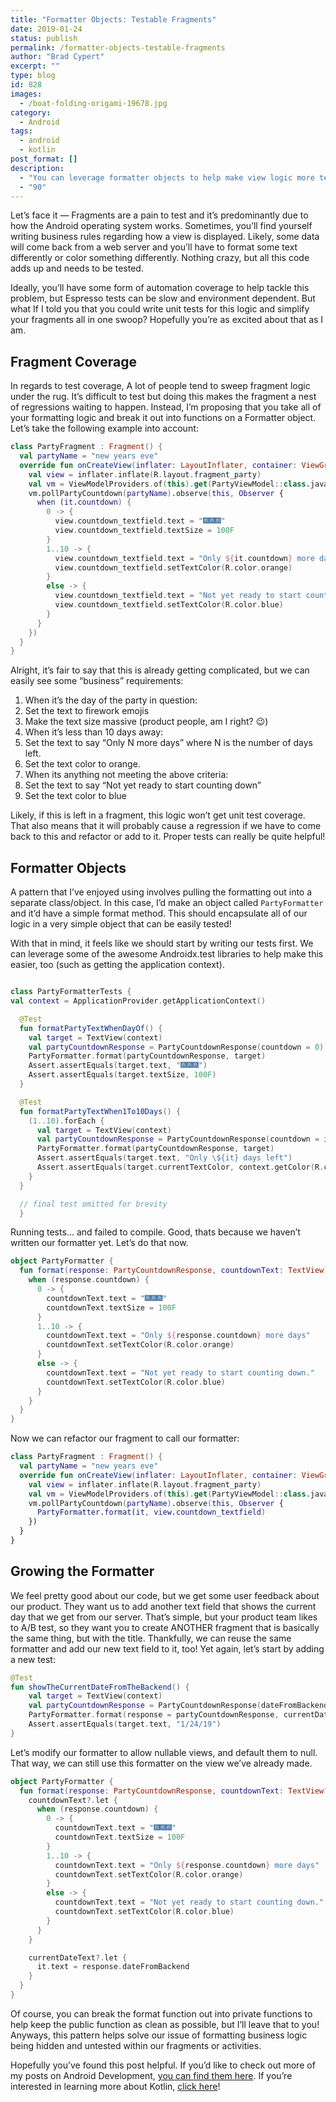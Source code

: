 ```yaml
---
title: "Formatter Objects: Testable Fragments"
date: 2019-01-24
status: publish
permalink: /formatter-objects-testable-fragments
author: "Brad Cypert"
excerpt: ""
type: blog
id: 828
images:
  - /boat-folding-origami-19678.jpg
category:
  - Android
tags:
  - android
  - kotlin
post_format: []
description:
  - "You can leverage formatter objects to help make view logic more testable. Simplify your views and prevent regressions using formatter objects."
  - "90"
---
```


Let’s face it — Fragments are a pain to test and it’s predominantly due to how the Android operating system works. Sometimes, you’ll find yourself writing business rules regarding how a view is displayed. Likely, some data will come back from a web server and you’ll have to format some text differently or color something differently. Nothing crazy, but all this code adds up and needs to be tested.

Ideally, you’ll have some form of automation coverage to help tackle this problem, but Espresso tests can be slow and environment dependent. But what If I told you that you could write unit tests for this logic and simplify your fragments all in one swoop? Hopefully you’re as excited about that as I am.

## Fragment Coverage

In regards to test coverage, A lot of people tend to sweep fragment logic under the rug. It’s difficult to test but doing this makes the fragment a nest of regressions waiting to happen. Instead, I’m proposing that you take all of your formatting logic and break it out into functions on a Formatter object. Let’s take the following example into account:

```kotlin
class PartyFragment : Fragment() {
  val partyName = "new years eve"
  override fun onCreateView(inflater: LayoutInflater, container: ViewGroup?, savedInstanceState: Bundle?): View? {
    val view = inflater.inflate(R.layout.fragment_party)
    val vm = ViewModelProviders.of(this).get(PartyViewModel::class.java)
    vm.pollPartyCountdown(partyName).observe(this, Observer {
      when (it.countdown) {
        0 -> {
          view.countdown_textfield.text = "🎆🎆🎆"
          view.countdown_textfield.textSize = 100F
        }
        1..10 -> {
          view.countdown_textfield.text = "Only ${it.countdown} more days"
          view.countdown_textfield.setTextColor(R.color.orange)
        }
        else -> {
          view.countdown_textfield.text = "Not yet ready to start counting down."
          view.countdown_textfield.setTextColor(R.color.blue)
        }
      }
    })
  }
}
```

Alright, it’s fair to say that this is already getting complicated, but we can easily see some “business” requirements:

1. When it’s the day of the party in question:
1. Set the text to firework emojis
1. Make the text size massive (product people, am I right? 😉)
1. When it’s less than 10 days away:
1. Set the text to say “Only N more days” where N is the number of days left.
1. Set the text color to orange.
1. When its anything not meeting the above criteria:
1. Set the text to say “Not yet ready to start counting down”
1. Set the text color to blue

Likely, if this is left in a fragment, this logic won’t get unit test coverage. That also means that it will probably cause a regression if we have to come back to this and refactor or add to it. Proper tests can really be quite helpful!

## Formatter Objects

A pattern that I’ve enjoyed using involves pulling the formatting out into a separate class/object. In this case, I’d make an object called `PartyFormatter` and it’d have a simple format method. This should encapsulate all of our logic in a very simple object that can be easily tested!

With that in mind, it feels like we should start by writing our tests first. We can leverage some of the awesome Androidx.test libraries to help make this easier, too (such as getting the application context).

```kotlin

class PartyFormatterTests {
val context = ApplicationProvider.getApplicationContext()

  @Test
  fun formatPartyTextWhenDayOf() {
    val target = TextView(context)
    val partyCountdownResponse = PartyCountdownResponse(countdown = 0)
    PartyFormatter.format(partyCountdownResponse, target)
    Assert.assertEquals(target.text, "🎆🎆🎆")
    Assert.assertEquals(target.textSize, 100F)
  }

  @Test
  fun formatPartyTextWhen1To10Days() {
    (1..10).forEach {
      val target = TextView(context)
      val partyCountdownResponse = PartyCountdownResponse(countdown = it)
      PartyFormatter.format(partyCountdownResponse, target)
      Assert.assertEquals(target.text, "Only \${it} days left")
      Assert.assertEquals(target.currentTextColor, context.getColor(R.color.orange))
    }
  }

  // final test omitted for brevity
  }

```

Running tests… and failed to compile. Good, thats because we haven’t written our formatter yet. Let’s do that now.

```kotlin
object PartyFormatter {
  fun format(response: PartyCountdownResponse, countdownText: TextView) {
    when (response.countdown) {
      0 -> {
        countdownText.text = "🎆🎆🎆"
        countdownText.textSize = 100F
      }
      1..10 -> {
        countdownText.text = "Only ${response.countdown} more days"
        countdownText.setTextColor(R.color.orange)
      }
      else -> {
        countdownText.text = "Not yet ready to start counting down."
        countdownText.setTextColor(R.color.blue)
      }
    }
  }
}
```

Now we can refactor our fragment to call our formatter:

```kotlin
class PartyFragment : Fragment() {
  val partyName = "new years eve"
  override fun onCreateView(inflater: LayoutInflater, container: ViewGroup?, savedInstanceState: Bundle?): View? {
    val view = inflater.inflate(R.layout.fragment_party)
    val vm = ViewModelProviders.of(this).get(PartyViewModel::class.java)
    vm.pollPartyCountdown(partyName).observe(this, Observer {
      PartyFormatter.format(it, view.countdown_textfield)
    })
  }
}
```

## Growing the Formatter

We feel pretty good about our code, but we get some user feedback about our product. They want us to add another text field that shows the current day that we get from our server. That’s simple, but your product team likes to A/B test, so they want you to create ANOTHER fragment that is basically the same thing, but with the title. Thankfully, we can reuse the same formatter and add our new text field to it, too! Yet again, let’s start by adding a new test:

```kotlin
@Test
fun showTheCurrentDateFromTheBackend() {
    val target = TextView(context)
    val partyCountdownResponse = PartyCountdownResponse(dateFromBackend = "1/24/19")
    PartyFormatter.format(response = partyCountdownResponse, currentDateText = target)
    Assert.assertEquals(target.text, "1/24/19")
}
```

Let’s modify our formatter to allow nullable views, and default them to null. That way, we can still use this formatter on the view we’ve already made.

```kotlin
object PartyFormatter {
  fun format(response: PartyCountdownResponse, countdownText: TextView? = null, currentDateText: TextView? = null) {
    countdownText?.let {
      when (response.countdown) {
        0 -> {
          countdownText.text = "🎆🎆🎆"
          countdownText.textSize = 100F
        }
        1..10 -> {
          countdownText.text = "Only ${response.countdown} more days"
          countdownText.setTextColor(R.color.orange)
        }
        else -> {
          countdownText.text = "Not yet ready to start counting down."
          countdownText.setTextColor(R.color.blue)
        }
      }
    }

    currentDateText?.let {
      it.text = response.dateFromBackend
    }
  }
}
```

Of course, you can break the format function out into private functions to help keep the public function as clean as possible, but I’ll leave that to you! Anyways, this pattern helps solve our issue of formatting business logic being hidden and untested within our fragments or activities.

Hopefully you’ve found this post helpful. If you’d like to check out more of my posts on Android Development, [you can find them here](http://www.bradcypert.com/tags/android/). If you’re interested in learning more about Kotlin, [click here](http://www.bradcypert.com/tags/kotlin)!
